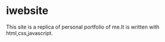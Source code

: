 # iwebsite

This site is a replica of personal portfolio of me.It is written with html,css,javascript.
